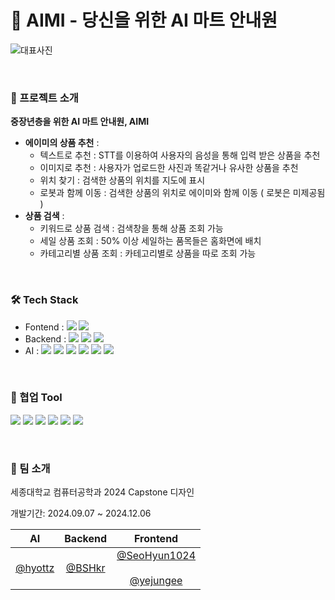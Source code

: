 # 🛒 AIMI - 당신을 위한 AI 마트 안내원 

![대표사진](https://github.com/user-attachments/assets/4f210872-7557-4b4b-8da1-a7b466c149b2)

&nbsp;

### 📢 프로젝트 소개
**중장년층을 위한 AI 마트 안내원, AIMI**
- **에이미의 상품 추천** : 
   - 텍스트로 추천 : STT를 이용하여 사용자의 음성을 통해 입력 받은 상품을 추천
   - 이미지로 추천 : 사용자가 업로드한 사진과 똑같거나 유사한 상품을 추천
   - 위치 찾기 : 검색한 상품의 위치를 지도에 표시
   - 로봇과 함께 이동 : 검색한 상품의 위치로 에이미와 함께 이동 ( 로봇은 미제공됨 )
- **상품 검색** :
   - 키워드로 상품 검색 : 검색창을 통해 상품 조회 가능
   - 세일 상품 조회 : 50% 이상 세일하는 품목들은 홈화면에 배치
   - 카테고리별 상품 조회 : 카테고리별로 상품을 따로 조회 가능

&nbsp;

### 🛠️ Tech Stack

- Fontend : ![](https://img.shields.io/badge/Flutter-02569B?style=flat-square&logo=Flutter&logoColor=white)  ![](https://img.shields.io/badge/Dart-0175C2?style=flat-square&logo=Dart&logoColor=white)
- Backend : ![](https://img.shields.io/badge/SpringBoot-6DB33F?style=flat-square&logo=springboot&logoColor=white)  ![](https://img.shields.io/badge/JAVA-007396?style=flat-square&logo=Java&logoColor=white) ![](https://img.shields.io/badge/MySQL-4479A1?style=flat-square&logo=MySQL&logoColor=white)
- AI : ![](https://img.shields.io/badge/Python-3776AB?style=flat-square&logo=Python&logoColor=white)  ![](https://img.shields.io/badge/Flask-000000?style=flat-square&logo=Flask&logoColor=white) ![](https://img.shields.io/badge/pandas-150458?style=flat-square&logo=pandas&logoColor=white) ![](https://img.shields.io/badge/Elasticsearch-005571?style=flat-square&logo=Elasticsearch&logoColor=white) ![](https://img.shields.io/badge/PyTorch-EE4C2C?style=flat-square&logo=PyTorch&logoColor=white) ![](https://img.shields.io/badge/JSON-000000?style=flat-square&logo=JSON&logoColor=white)

&nbsp;

### 🙌 협업 Tool
![](https://img.shields.io/badge/Figma-F24E1E?style=plastic-square&logo=Figma&logoColor=white) ![](https://img.shields.io/badge/Discord-5865F2?style=plastic-square&logo=Discord&logoColor=white) ![](https://img.shields.io/badge/GitHub-181717?style=plastic-square&logo=GitHub&logoColor=white) ![](https://img.shields.io/badge/Slack-4A154B?style=plastic-square&logo=Slack&logoColor=white) ![](https://img.shields.io/badge/GoogleDocs-4285F4?style=plastic-square&logo=googledocs&logoColor=white) ![](https://img.shields.io/badge/Notion-000000?style=plastic-square&logo=notion&logoColor=white) 
&nbsp;

&nbsp;

### 🙆 팀 소개

세종대학교 컴퓨터공학과 2024 Capstone 디자인  

개발기간: 2024.09.07 ~ 2024.12.06

|<center> AI </center>|<center>Backend</center>|<center>Frontend</center>|
|:--------:|:--------:|:--------:|
|<center> [@hyottz](https://github.com/hyottz) </center>|<center>[@BSHkr](https://github.com/BSHkr)</center>|<center>[@SeoHyun1024](https://github.com/SeoHyun1024)</center> <br> <center>[@yejungee](https://github.com/yejungee)</center> |
